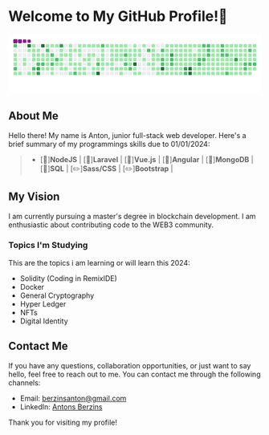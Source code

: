 <!--
### Hi there 

**PejarRu/PejarRu** is a ✨ _special_ ✨ repository because its `README.md` (this file) appears on your GitHub profile.

Here are some ideas to get you started:

- 🔭 I’m currently working on ...
- 🌱 I’m currently learning ...
- 👯 I’m looking to collaborate on ...
- 🤔 I’m looking for help with ...
- 💬 Ask me about ...
- 📫 How to reach me: ...
- 😄 Pronouns: ...
- ⚡ Fun fact: ...
-->
# Welcome to My GitHub Profile!👋
![Profile Banner](https://raw.githubusercontent.com/elihwyma/elihwyma/snake/github-contribution-grid-snake.gif)
## About Me

Hello there! My name is Anton, junior full-stack web developer. Here's a brief summary of my programmings skills due to 01/01/2024:

> - [📡]**NodeJS** | [📡]**Laravel** | [📏]**Vue.js** | [📏]**Angular** | [🧱]**MongoDB** | [🧱]**SQL** | [✏️]**Sass/CSS** | [✏️]**Bootstrap** |

<!--
> - [📡]**NodeJS**: ▫ ▫|🟩🟩🟩🟩🟩🟩🟩⬜⬜⬜|80/100
> - [📡]**Laravel**: ▫ ▫ |🟩🟩🟩🟩🟩🟩⬜⬜⬜⬜70/100
> - [📏]**Vue.js**: ▫ ▫ ▫|🟨🟨🟨🟨🟨⬜⬜⬜⬜⬜|60/100
> - [📏]**Angular**:  ▫▫|🟩🟩🟩🟩🟩🟩⬜⬜⬜⬜|70/100
> - [🧱]**MongoDB**: |🟩🟩🟩🟩🟩🟩🟩🟩⬜⬜|80/100
> - [🧱]**SQL**: ▫ ▫ ▫ ▫|🟩🟩🟩🟩🟩🟩🟩🟩🟩⬜|90/100
> - [✏️]**Sass/CSS**: ▫ ▫ ▫ ▫|🟩🟩🟩🟩🟩🟩🟩🟩⬜⬜|80/100
> - [✏️]**Bootstrap**:▫ |🟩🟩🟩🟩🟩🟩🟩🟩🟩⬜|90/100

-->
## My Vision
I am currently pursuing a master's degree in blockchain development. I am enthusiastic about contributing code to the WEB3 community.

### Topics I'm Studying
This are the topics i am learning or will learn this 2024:
 - Solidity (Coding in RemixIDE)
 - Docker
 - General Cryptography
 - Hyper Ledger
 - NFTs
 - Digital Identity

   
<!--
## Profile README

You've reached the secret section of my GitHub profile. Here, you'll find more information about me and my projects. Feel free to explore and connect!

Check out my [portfolio website](https://example.com) to see my latest projects and learn more about my work.

## Pinned Projects

Take a look at some of my top projects that showcase my skills and experience. Click on the links below to explore them:

- [real-habitat](https://github.com/PejarRu/real-habitat)
- [angular-foodscore](https://github.com/PejarRu/angular-foodscore)

## Project READMEs

I try to of accompany my projects by a detailed README.md file. I believe in providing clear and concise documentation, so you'll find GIFs and images to demonstrate the functionality and features of my projects. Check out the following examples:

- [Project 1](https://github.com/PejarRu/project1): A fully functional web application with user authentication and product checkout.
- [Project 2](https://github.com/PejarRu/project2): An interactive dashboard showcasing real-time data visualizations.

Feel free to explore the repositories and discover more about the projects.
-->
## Contact Me

If you have any questions, collaboration opportunities, or just want to say hello, feel free to reach out to me. You can contact me through the following channels:

- Email: [berzinsanton@gmail.com](mailto:berzinsanton@gmail.com)
- LinkedIn: [Antons Berzins]([Antons (https://www.linkedin.com/in/antons-berzins-2890b5222/))

Thank you for visiting my profile!

